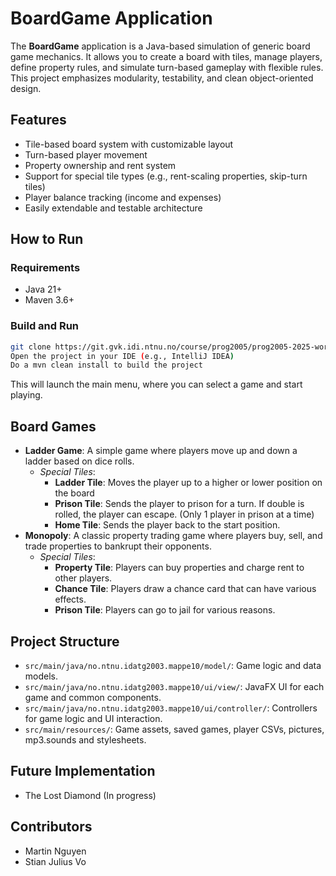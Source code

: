 # BoardGame Application

The **BoardGame** application is a Java-based simulation of generic board game mechanics. It allows you to create a board with tiles, manage players, define property rules, and simulate turn-based gameplay with flexible rules. This project emphasizes modularity, testability, and clean object-oriented design.

## Features

- Tile-based board system with customizable layout
- Turn-based player movement
- Property ownership and rent system
- Support for special tile types (e.g., rent-scaling properties, skip-turn tiles)
- Player balance tracking (income and expenses)
- Easily extendable and testable architecture

## How to Run

### Requirements

- Java 21+
- Maven 3.6+

### Build and Run

```bash
git clone https://git.gvk.idi.ntnu.no/course/prog2005/prog2005-2025-workspace/martngu/assignment1-cloudtech.git
Open the project in your IDE (e.g., IntelliJ IDEA)
Do a mvn clean install to build the project

```
This will launch the main menu, where you can select a game and start playing.

## Board Games
- **Ladder Game**: A simple game where players move up and down a ladder based on dice rolls.
    - *Special Tiles*:
        - **Ladder Tile**: Moves the player up to a higher or lower position on the board
        - **Prison Tile**: Sends the player to prison for a turn. If double is rolled, the player can escape. (Only 1 player in prison at a time)
        - **Home Tile**: Sends the player back to the start position.
- **Monopoly**: A classic property trading game where players buy, sell, and trade properties to bankrupt their opponents.
  - *Special Tiles*:
    - **Property Tile**: Players can buy properties and charge rent to other players.
    - **Chance Tile**: Players draw a chance card that can have various effects.
    - **Prison Tile**: Players can go to jail for various reasons.


## Project Structure

- `src/main/java/no.ntnu.idatg2003.mappe10/model/`: Game logic and data models.
- `src/main/java/no.ntnu.idatg2003.mappe10/ui/view/`: JavaFX UI for each game and common components.
- `src/main/java/no.ntnu.idatg2003.mappe10/ui/controller/`: Controllers for game logic and UI interaction.
- `src/main/resources/`: Game assets, saved games, player CSVs, pictures, mp3.sounds and stylesheets.


## Future Implementation
- The Lost Diamond (In progress)

## Contributors
- Martin Nguyen
- Stian Julius Vo